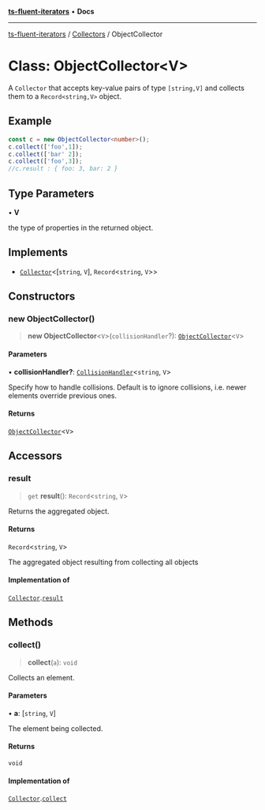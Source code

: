 [**ts-fluent-iterators**](../../../README.md) • **Docs**

---

[ts-fluent-iterators](../../../README.md) / [Collectors](../README.md) / ObjectCollector

# Class: ObjectCollector\<V\>

A `Collector` that accepts key-value pairs of type `[string,V]` and collects them to a `Record<string,V>` object.

## Example

```ts
const c = new ObjectCollector<number>();
c.collect(['foo',1]);
c.collect(['bar' 2]);
c.collect(['foo',3]);
//c.result : { foo: 3, bar: 2 }
```

## Type Parameters

• **V**

the type of properties in the returned object.

## Implements

- [`Collector`](../interfaces/Collector.md)\<[`string`, `V`], `Record`\<`string`, `V`\>\>

## Constructors

### new ObjectCollector()

> **new ObjectCollector**\<`V`\>(`collisionHandler`?): [`ObjectCollector`](ObjectCollector.md)\<`V`\>

#### Parameters

• **collisionHandler?**: [`CollisionHandler`](../../../type-aliases/CollisionHandler.md)\<`string`, `V`\>

Specify how to handle collisions. Default is to ignore collisions, i.e. newer elements override previous ones.

#### Returns

[`ObjectCollector`](ObjectCollector.md)\<`V`\>

## Accessors

### result

> `get` **result**(): `Record`\<`string`, `V`\>

Returns the aggregated object.

#### Returns

`Record`\<`string`, `V`\>

The aggregated object resulting from collecting all objects

#### Implementation of

[`Collector`](../interfaces/Collector.md).[`result`](../interfaces/Collector.md#result)

## Methods

### collect()

> **collect**(`a`): `void`

Collects an element.

#### Parameters

• **a**: [`string`, `V`]

The element being collected.

#### Returns

`void`

#### Implementation of

[`Collector`](../interfaces/Collector.md).[`collect`](../interfaces/Collector.md#collect)
